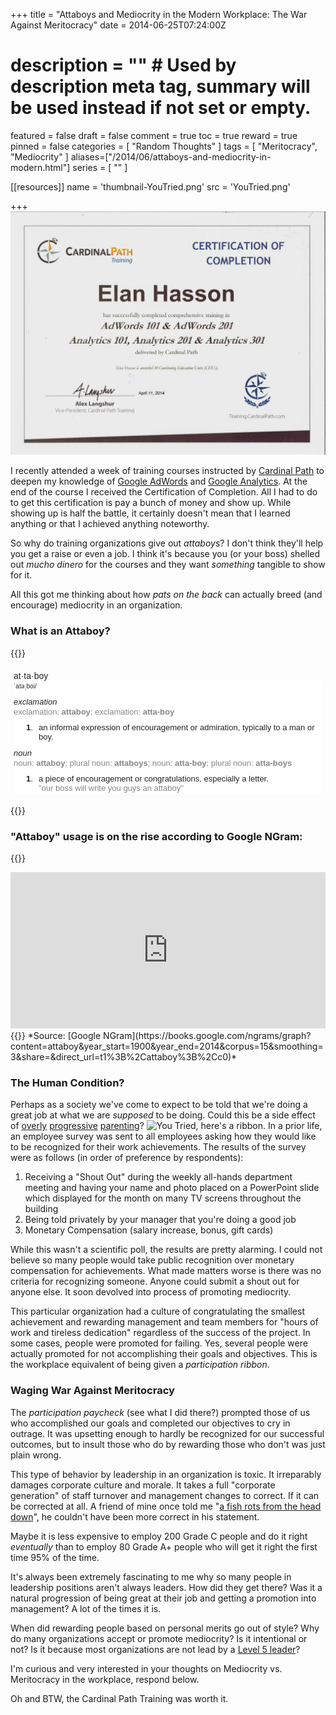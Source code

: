+++
title = "Attaboys and Mediocrity in the Modern Workplace: The War Against Meritocracy"
date = 2014-06-25T07:24:00Z
# description = "" # Used by description meta tag, summary will be used instead if not set or empty.
featured = false
draft = false
comment = true
toc = true
reward = true
pinned = false
categories = [
  "Random Thoughts"
]
tags = [
  "Meritocracy",
  "Mediocrity"
]
aliases=["/2014/06/attaboys-and-mediocrity-in-modern.html"]
series = [
  ""
]

[[resources]]
name = 'thumbnail-YouTried.png'
src = 'YouTried.png'

+++
![My Cardinal Path Training Certification of Completion AdWords 101-201 - Analytics 101-301](Certificate.jpg?width=340&height=247px#floatright "My Cardinal Path Training Certification of Completion AdWords 101-201 - Analytics 101-301")

I recently attended a week of training courses instructed by [Cardinal Path](http://cardinalpath.com/) to deepen my knowledge of [Google AdWords](http://adwords.google.com/) and [Google Analytics](https://www.google.com/analytics/). At the end of the course I received the Certification of Completion. All I had to do to get this certification is pay a bunch of money and show up. While showing up is half the battle, it certainly doesn't mean that I learned anything or that I achieved anything noteworthy.

So why do training organizations give out *attaboys*? I don't think they'll help you get a raise or even a job. I think it's because you (or your boss) shelled out *mucho dinero* for the courses and they want *something* tangible to show for it.

All this got me thinking about how *pats on the back* can actually breed (and encourage) mediocrity in an organization.

### What is an Attaboy?

{{<rawhtml>}}
<div style="border-style: none; border-width: 2px; padding: 5px;">
    <span style="background-color: white; color: #222222; font-family: 'arial', sans-serif; font-weight: lighter;">at·ta·boy</span><br />
    <div style="background-color: white; color: #222222; font-family: arial, sans-serif; line-height: 15.600000381469727px;">
        <span class="lr_dct_ph"><span style="font-size: x-small;">ˈatəˌboi/</span></span><br />
        <div style="font-size: small;">
            <div class="lr_dct_sf_h" style="padding-top: 10px;">
                <i>exclamation</i>
            </div>
            <div class="xpdxpnd vk_gy" data-mh="15" data-mhc="1" style="-webkit-transition: max-height 0.3s; color: rgb(135, 135, 135) !important; max-height: 15px; overflow: hidden; transition: max-height 0.3s;">
                exclamation:&nbsp;<b>attaboy</b>; exclamation:&nbsp;<b>atta-boy</b>
            </div>
            <ol class="lr_dct_sf_sens" style="border: 0px; margin: 0px; padding: 0px 0px 0px 20px;">
                <li style="border: 0px; line-height: 1.2; list-style: none; margin: 0px; padding: 0px;">
                    <div class="lr_dct_sf_sen vk_txt" style="font-weight: lighter !important; padding-top: 10px;">
                        <div style="float: left;"><strong>1</strong>.</div>
                        <div style="margin-left: 20px;">
                            <div data-dobid="dfn" style="display: inline;">
                                an informal expression of encouragement or admiration, typically to a man or boy.
                            </div>
                        </div>
                    </div>
                </li>
            </ol>
        </div>
        <div style="font-size: small;">
            <div class="lr_dct_sf_h" style="padding-top: 10px;">
                <i>noun</i>
            </div>
            <div class="xpdxpnd vk_gy" data-mh="15" data-mhc="1" style="-webkit-transition: max-height 0.3s; color: rgb(135, 135, 135) !important; max-height: 15px; overflow: hidden; transition: max-height 0.3s;">
                noun:&nbsp;<b>attaboy</b>; plural noun:&nbsp;<b>attaboys</b>; noun:&nbsp;<b>atta-boy</b>; plural noun:&nbsp;<b>atta-boys</b>
            </div>
            <ol class="lr_dct_sf_sens" style="border: 0px; margin: 0px; padding: 0px 0px 0px 20px;">
                <li style="border: 0px; line-height: 1.2; list-style: none; margin: 0px; padding: 0px;">
                    <div class="lr_dct_sf_sen vk_txt" style="font-weight: lighter !important; padding-top: 10px;">
                        <div style="float: left;"><strong>1</strong>.</div>
                        <div style="margin-left: 20px;">
                            <div data-dobid="dfn" style="display: inline;">
                                a piece of encouragement or congratulations, especially a letter.
                            </div>
                            <div class="vk_gy" style="color: rgb(135, 135, 135) !important;">
                                "our boss will write you guys an attaboy"
                            </div>
                        </div>
                    </div>
                </li>
            </ol>
        </div>
    </div>
</div>

{{</rawhtml>}}

### "Attaboy" usage is on the rise according to Google NGram:

{{<rawhtml>}}
<iframe frameborder="0" height="250" hspace="0" marginheight="0" marginwidth="0" name="ngram_chart" scrolling="no" src="https://books.google.com/ngrams/interactive_chart?content=attaboy&amp;year_start=1900&amp;year_end=2014&amp;corpus=15&amp;smoothing=3&amp;share=&amp;direct_url=t1%3B%2Cattaboy%3B%2Cc0" vspace="0" width="100%"></iframe> 
{{</rawhtml>}}
*Source: [Google NGram](https://books.google.com/ngrams/graph?content=attaboy&year_start=1900&year_end=2014&corpus=15&smoothing=3&share=&direct_url=t1%3B%2Cattaboy%3B%2Cc0)*

### The Human Condition?

Perhaps as a society we've come to expect to be told that we're doing a great job at what we are *supposed* to be doing. Could this be a side effect of [overly](http://web.archive.org/web/20160831152230/http://www.coachdeck.com:80/articles/is-it-all-right-to-win.asp) [progressive](http://web.archive.org/web/20110102145559/http://www.kxii.com/blogs/sports/17648684.html) [parenting](http://boards.straightdope.com/sdmb/showthread.php?t=582053)?
![You Tried, here's a ribbon.](thumbnail-YouTried.png?width=125&height=200#floatright "You Tried")
In a prior life, an employee survey was sent to all employees asking how they would like to be recognized for their work achievements. The results of the survey were as follows (in order of preference by respondents):

1.  Receiving a "Shout Out" during the weekly all-hands department meeting and having your name and photo placed on a PowerPoint slide which displayed for the month on many TV screens throughout the building
1.  Being told privately by your manager that you're doing a good job
1.  Monetary Compensation (salary increase, bonus, gift cards)

While this wasn't a scientific poll, the results are pretty alarming. I could not believe so many people would take public recognition over monetary compensation for achievements. What made matters worse is there was no criteria for recognizing someone. Anyone could submit a shout out for anyone else. It soon devolved into process of promoting mediocrity.

This particular organization had a culture of congratulating the smallest achievement and rewarding management and team members for "hours of work and tireless dedication" regardless of the success of the project. In some cases, people were promoted for failing. Yes, several people were actually promoted for not accomplishing their goals and objectives. This is the workplace equivalent of being given a *participation ribbon*.

### Waging War Against Meritocracy

The *participation paycheck* (see what I did there?) prompted those of us who accomplished our goals and completed our objectives to cry in outrage. It was upsetting enough to hardly be recognized for our successful outcomes, but to insult those who do by rewarding those who don't was just plain wrong.

This type of behavior by leadership in an organization is toxic. It irreparably damages corporate culture and morale. It takes a full "corporate generation" of staff turnover and management changes to correct. If it can be corrected at all. A friend of mine once told me "[a fish rots from the head down](http://www.phrases.org.uk/meanings/fish-rot-from-the-head-down.html)", he couldn't have been more correct in his statement.

Maybe it is less expensive to employ 200 Grade C people and do it right *eventually* than to employ 80 Grade A+ people who will get it right the first time 95% of the time.

It's always been extremely fascinating to me why so many people in leadership positions aren't always leaders. How did they get there? Was it a natural progression of being great at their job and getting a promotion into management? A lot of the times it is.

When did rewarding people based on personal merits go out of style? Why do many organizations accept or promote mediocrity? Is it intentional or not? Is it because most organizations are not lead by a [Level 5 leader](https://hbr.org/2005/07/level-5-leadership-the-triumph-of-humility-and-fierce-resolve)?

I'm curious and very interested in your thoughts on Mediocrity vs. Meritocracy in the workplace, respond below.

Oh and BTW, the Cardinal Path Training was worth it.